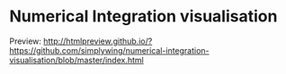 # Numerical Integration visualisation

Preview: http://htmlpreview.github.io/?https://github.com/simplywing/numerical-integration-visualisation/blob/master/index.html
